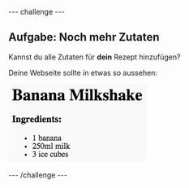\--- challenge \---

## Aufgabe: Noch mehr Zutaten

Kannst du alle Zutaten für **dein** Rezept hinzufügen?

Deine Webseite sollte in etwas so aussehen:

![screenshot](images/recipe-more-ingredients.png)

\--- /challenge \---